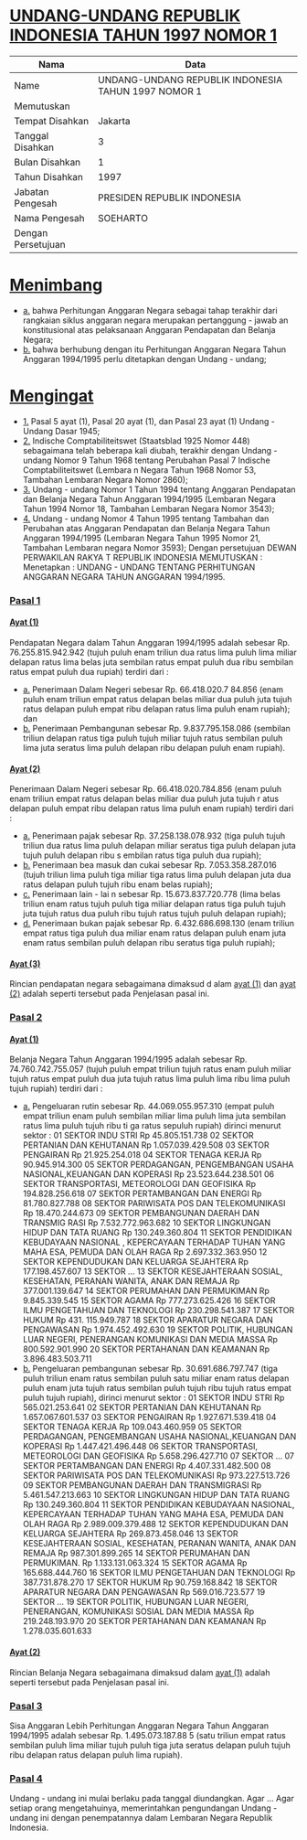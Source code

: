 # [UNDANG-UNDANG REPUBLIK INDONESIA TAHUN 1997 NOMOR 1](http://example.org/legal/document/uu/1997/1)

| Nama | Data |
| ------ | ----- |
|Name|UNDANG-UNDANG REPUBLIK INDONESIA TAHUN 1997 NOMOR 1|
|Memutuskan||
|Tempat Disahkan|Jakarta|
|Tanggal Disahkan|3|
|Bulan Disahkan|1|
|Tahun Disahkan|1997|
|Jabatan Pengesah|PRESIDEN REPUBLIK INDONESIA|
|Nama Pengesah|SOEHARTO|
|Dengan Persetujuan||
# [Menimbang](http://example.org/legal/document/uu/1997/1/menimbang)

* [a.](http://example.org/legal/document/uu/1997/1/menimbang/point/a) bahwa Perhitungan Anggaran Negara sebagai tahap terakhir dari rangkaian siklus anggaran negara merupakan pertanggung - jawab an konstitusional atas pelaksanaan Anggaran Pendapatan dan Belanja Negara;
* [b.](http://example.org/legal/document/uu/1997/1/menimbang/point/b) bahwa berhubung dengan itu Perhitungan Anggaran Negara Tahun Anggaran 1994/1995 perlu ditetapkan dengan Undang - undang;
# [Mengingat](http://example.org/legal/document/uu/1997/1/mengingat)

* [1.](http://example.org/legal/document/uu/1997/1/mengingat/point/0001) Pasal 5 ayat (1), Pasal 20 ayat (1), dan Pasal 23 ayat (1) Undang - Undang Dasar 1945;
* [2.](http://example.org/legal/document/uu/1997/1/mengingat/point/0002) Indische Comptabiliteitswet (Staatsblad 1925 Nomor 448) sebagaimana telah beberapa kali diubah, terakhir dengan Undang - undang Nomor 9 Tahun 1968 tentang Perubahan Pasal 7 Indische Comptabiliteitswet (Lembara n Negara Tahun 1968 Nomor 53, Tambahan Lembaran Negara Nomor 2860);
* [3.](http://example.org/legal/document/uu/1997/1/mengingat/point/0003) Undang - undang Nomor 1 Tahun 1994 tentang Anggaran Pendapatan dan Belanja Negara Tahun Anggaran 1994/1995 (Lembaran Negara Tahun 1994 Nomor 18, Tambahan Lembaran Negara Nomor 3543);
* [4.](http://example.org/legal/document/uu/1997/1/mengingat/point/0004) Undang - undang Nomor 4 Tahun 1995 tentang Tambahan dan Perubahan atas Anggaran Pendapatan dan Belanja Negara Tahun Anggaran 1994/1995 (Lembaran Negara Tahun 1995 Nomor 21, Tambahan Lembaran negara Nomor 3593); Dengan persetujuan DEWAN PERWAKILAN RAKYA T REPUBLIK INDONESIA MEMUTUSKAN : Menetapkan : UNDANG - UNDANG TENTANG PERHITUNGAN ANGGARAN NEGARA TAHUN ANGGARAN 1994/1995.

### [Pasal 1](http://example.org/legal/document/uu/1997/1/pasal/0001)

#### [Ayat (1)](http://example.org/legal/document/uu/1997/1/pasal/0001/version/19970103/ayat/0001)
Pendapatan Negara dalam Tahun Anggaran 1994/1995 adalah sebesar Rp. 76.255.815.942.942 (tujuh puluh enam triliun dua ratus lima puluh lima miliar delapan ratus lima belas juta sembilan ratus empat puluh dua ribu sembilan ratus empat puluh dua rupiah) terdiri dari :
* [a.](http://example.org/legal/document/uu/1997/1/pasal/0001/version/19970103/ayat/0001/point/a) Penerimaan Dalam Negeri sebesar Rp. 66.418.020.7 84.856 (enam puluh enam triliun empat ratus delapan belas miliar dua puluh juta tujuh ratus delapan puluh empat ribu delapan ratus lima puluh enam rupiah); dan
* [b.](http://example.org/legal/document/uu/1997/1/pasal/0001/version/19970103/ayat/0001/point/b) Penerimaan Pembangunan sebesar Rp. 9.837.795.158.086 (sembilan triliun delapan ratus tiga puluh tujuh miliar tujuh ratus sembilan puluh lima juta seratus lima puluh delapan ribu delapan puluh enam rupiah).

#### [Ayat (2)](http://example.org/legal/document/uu/1997/1/pasal/0001/version/19970103/ayat/0002)
Penerimaan Dalam Negeri sebesar Rp. 66.418.020.784.856 (enam puluh enam triliun empat ratus delapan belas miliar dua puluh juta tujuh r atus delapan puluh empat ribu delapan ratus lima puluh enam rupiah) terdiri dari :
* [a.](http://example.org/legal/document/uu/1997/1/pasal/0001/version/19970103/ayat/0002/point/a) Penerimaan pajak sebesar Rp. 37.258.138.078.932 (tiga puluh tujuh triliun dua ratus lima puluh delapan miliar seratus tiga puluh delapan juta tujuh puluh delapan ribu s embilan ratus tiga puluh dua rupiah);
* [b.](http://example.org/legal/document/uu/1997/1/pasal/0001/version/19970103/ayat/0002/point/b) Penerimaan bea masuk dan cukai sebesar Rp. 7.053.358.287.016 (tujuh triliun lima puluh tiga miliar tiga ratus lima puluh delapan juta dua ratus delapan puluh tujuh ribu enam belas rupiah);
* [c.](http://example.org/legal/document/uu/1997/1/pasal/0001/version/19970103/ayat/0002/point/c) Penerimaan lain - lai n sebesar Rp. 15.673.837.720.778 (lima belas triliun enam ratus tujuh puluh tiga miliar delapan ratus tiga puluh tujuh juta tujuh ratus dua puluh ribu tujuh ratus tujuh puluh delapan rupiah);
* [d.](http://example.org/legal/document/uu/1997/1/pasal/0001/version/19970103/ayat/0002/point/d) Penerimaan bukan pajak sebesar Rp. 6.432.686.698.130 (enam triliun empat ratus tiga puluh dua miliar enam ratus delapan puluh enam juta enam ratus sembilan puluh delapan ribu seratus tiga puluh rupiah);

#### [Ayat (3)](http://example.org/legal/document/uu/1997/1/pasal/0001/version/19970103/ayat/0003)
Rincian pendapatan negara sebagaimana dimaksud d alam [ayat (1)](http://example.org/legal/document/uu/1997/1/pasal/0001/version/19970103/ayat/0001) dan [ayat (2)](http://example.org/legal/document/uu/1997/1/pasal/0001/version/19970103/ayat/0002) adalah seperti tersebut pada Penjelasan pasal ini.


### [Pasal 2](http://example.org/legal/document/uu/1997/1/pasal/0002)

#### [Ayat (1)](http://example.org/legal/document/uu/1997/1/pasal/0002/version/19970103/ayat/0001)
Belanja Negara Tahun Anggaran 1994/1995 adalah sebesar Rp. 74.760.742.755.057 (tujuh puluh empat triliun tujuh ratus enam puluh miliar tujuh ratus empat puluh dua juta tujuh ratus lima puluh lima ribu lima puluh tujuh rupiah) terdiri dari :
* [a.](http://example.org/legal/document/uu/1997/1/pasal/0002/version/19970103/ayat/0001/point/a) Pengeluaran rutin sebesar Rp. 44.069.055.957.310 (empat puluh empat triliun enam puluh sembilan miliar lima puluh lima juta sembilan ratus lima puluh tujuh ribu ti ga ratus sepuluh rupiah) dirinci menurut sektor : 01 SEKTOR INDU STRI Rp 45.805.151.738 02 SEKTOR PERTANIAN DAN KEHUTANAN Rp 1.057.039.429.508 03 SEKTOR PENGAIRAN Rp 21.925.254.018 04 SEKTOR TENAGA KERJA Rp 90.945.914.300 05 SEKTOR PERDAGANGAN, PENGEMBANGAN USAHA NASIONAL,KEUANGAN DAN KOPERASI Rp 23.523.644.238.501 06 SEKTOR TRANSPORTASI, METEOROLOGI DAN GEOFISIKA Rp 194.828.256.618 07 SEKTOR PERTAMBANGAN DAN ENERGI Rp 81.780.827.788 08 SEKTOR PARIWISATA POS DAN TELEKOMUNIKASI Rp 18.470.244.673 09 SEKTOR PEMBANGUNAN DAERAH DAN TRANSMIG RASI Rp 7.532.772.963.682 10 SEKTOR LINGKUNGAN HIDUP DAN TATA RUANG Rp 130.249.360.804 11 SEKTOR PENDIDIKAN KEBUDAYAAN NASIONAL , KEPERCAYAAN TERHADAP TUHAN YANG MAHA ESA, PEMUDA DAN OLAH RAGA Rp 2.697.332.363.950 12 SEKTOR KEPENDUDUKAN DAN KELUARGA SEJAHTERA Rp 177.198.457.607 13 SEKTOR ... 13 SEKTOR KESEJAHTERAAN SOSIAL, KESEHATAN, PERANAN WANITA, ANAK DAN REMAJA Rp 377.001.139.647 14 SEKTOR PERUMAHAN DAN PERMUKIMAN Rp 9.845.339.545 15 SEKTOR AGAMA Rp 777.273.625.426 16 SEKTOR ILMU PENGETAHUAN DAN TEKNOLOGI Rp 230.298.541.387 17 SEKTOR HUKUM Rp 431. 115.949.787 18 SEKTOR APARATUR NEGARA DAN PENGAWASAN Rp 1.974.452.492.630 19 SEKTOR POLITIK, HUBUNGAN LUAR NEGERI, PENERANGAN KOMUNIKASI DAN MEDIA MASSA Rp 800.592.901.990 20 SEKTOR PERTAHANAN DAN KEAMANAN Rp 3.896.483.503.711
* [b.](http://example.org/legal/document/uu/1997/1/pasal/0002/version/19970103/ayat/0001/point/b) Pengeluaran pembangunan sebesar Rp. 30.691.686.797.747 (tiga puluh triliun enam ratus sembilan puluh satu miliar enam ratus delapan puluh enam juta tujuh ratus sembilan puluh tujuh ribu tujuh ratus empat puluh tujuh rupiah), dirinci menurut sektor : 01 SEKTOR INDU STRI Rp 565.021.253.641 02 SEKTOR PERTANIAN DAN KEHUTANAN Rp 1.657.067.601.537 03 SEKTOR PENGAIRAN Rp 1.927.671.539.418 04 SEKTOR TENAGA KERJA Rp 109.043.460.959 05 SEKTOR PERDAGANGAN, PENGEMBANGAN USAHA NASIONAL,KEUANGAN DAN KOPERASI Rp 1.447.421.496.448 06 SEKTOR TRANSPORTASI, METEOROLOGI DAN GEOFISIKA Rp 5.658.296.427.710 07 SEKTOR ... 07 SEKTOR PERTAMBANGAN DAN ENERGI Rp 4.407.331.482.500 08 SEKTOR PARIWISATA POS DAN TELEKOMUNIKASI Rp 973.227.513.726 09 SEKTOR PEMBANGUNAN DAERAH DAN TRANSMIGRASI Rp 5.461.547.213.663 10 SEKTOR LINGKUNGAN HIDUP DAN TATA RUANG Rp 130.249.360.804 11 SEKTOR PENDIDIKAN KEBUDAYAAN NASIONAL, KEPERCAYAAN TERHADAP TUHAN YANG MAHA ESA, PEMUDA DAN OLAH RAGA Rp 2.989.009.379.488 12 SEKTOR KEPENDUDUKAN DAN KELUARGA SEJAHTERA Rp 269.873.458.046 13 SEKTOR KESEJAHTERAAN SOSIAL, KESEHATAN, PERANAN WANITA, ANAK DAN REMAJA Rp 987.301.899.265 14 SEKTOR PERUMAHAN DAN PERMUKIMAN. Rp 1.133.131.063.324 15 SEKTOR AGAMA Rp 165.688.444.760 16 SEKTOR ILMU PENGETAHUAN DAN TEKNOLOGI Rp 387.731.878.270 17 SEKTOR HUKUM Rp 90.759.168.842 18 SEKTOR APARATUR NEGARA DAN PENGAWASAN Rp 569.016.723.577 19 SEKTOR ... 19 SEKTOR POLITIK, HUBUNGAN LUAR NEGERI, PENERANGAN, KOMUNIKASI SOSIAL DAN MEDIA MASSA Rp 219.248.193.970 20 SEKTOR PERTAHANAN DAN KEAMANAN Rp 1.278.035.601.633

#### [Ayat (2)](http://example.org/legal/document/uu/1997/1/pasal/0002/version/19970103/ayat/0002)
Rincian Belanja Negara sebagaimana dimaksud dalam [ayat (1)](http://example.org/legal/document/uu/1997/1/pasal/0002/version/19970103/ayat/0001) adalah seperti tersebut pada Penjelasan pasal ini.


### [Pasal 3](http://example.org/legal/document/uu/1997/1/pasal/0003)
Sisa Anggaran Lebih Perhitungan Anggaran Negara Tahun Anggaran 1994/1995 adalah sebesar Rp. 1.495.073.187.88 5 (satu triliun empat ratus sembilan puluh lima miliar tujuh puluh tiga juta seratus delapan puluh tujuh ribu delapan ratus delapan puluh lima rupiah).


### [Pasal 4](http://example.org/legal/document/uu/1997/1/pasal/0004)
Undang - undang ini mulai berlaku pada tanggal diundangkan. Agar ... Agar setiap orang mengetahuinya, memerintahkan pengundangan Undang - undang ini dengan penempatannya dalam Lembaran Negara Republik Indonesia.
